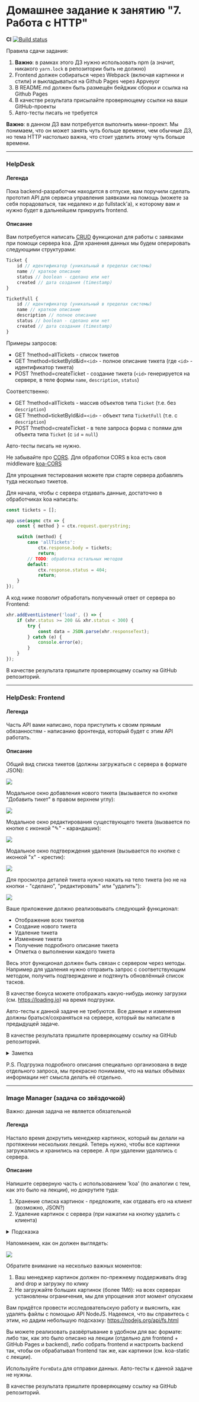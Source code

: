 # Домашнее задание к занятию "7. Работа с HTTP"

**CI** [![Build status](https://ci.appveyor.com/api/projects/status/50j7e3mupr6uxxxs?svg=true)](https://ci.appveyor.com/project/donecvolsk/working-http-frontend)

Правила сдачи задания:

1. **Важно**: в рамках этого ДЗ нужно использовать npm (а значит, никакого `yarn.lock` в репозитории быть не должно)
1. Frontend должен собираться через Webpack (включая картинки и стили) и выкладываться на Github Pages через Appveyor
1. В README.md должен быть размещён бейджик сборки и ссылка на Github Pages
1. В качестве результата присылайте проверяющему ссылки на ваши GitHub-проекты
1. Авто-тесты писать не требуется

**Важно**: в данном ДЗ вам потребуется выполнить мини-проект. Мы понимаем, что он может занять чуть больше времени, чем обычные ДЗ, но тема HTTP настолько важна, что стоит уделить этому чуть больше времени.

---

### HelpDesk

#### Легенда

Пока backend-разработчик находится в отпуске, вам поручили сделать прототип API для сервиса управления заявками на помощь (можете за себя порадоваться, так недалеко и до fullstack'а), к которому вам и нужно будет в дальнейшем прикруить frontend.

#### Описание

Вам потребуется написать [CRUD](https://ru.wikipedia.org/wiki/CRUD) функционал для работы с заявками при помощи сервера koa. Для хранения данных мы будем оперировать следующими структурами:
```javascript
Ticket {
    id // идентификатор (уникальный в пределах системы)
    name // краткое описание
    status // boolean - сделано или нет
    created // дата создания (timestamp)
}

TicketFull {
    id // идентификатор (уникальный в пределах системы)
    name // краткое описание
    description // полное описание
    status // boolean - сделано или нет
    created // дата создания (timestamp)
}
```

Примеры запросов:
* GET    ?method=allTickets           - список тикетов
* GET    ?method=ticketById&id=`<id>` - полное описание тикета (где `<id>` - идентификатор тикета)
* POST   ?method=createTicket         - создание тикета (`<id>` генерируется на сервере, в теле формы `name`, `description`, `status`)

Соответственно:
* GET    ?method=allTickets           - массив объектов типа `Ticket` (т.е. без `description`)
* GET    ?method=ticketById&id=`<id>` - объект типа `TicketFull` (т.е. с `description`)
* POST   ?method=createTicket         - в теле запроса форма с полями для объекта типа `Ticket` (с `id` = `null`)

Авто-тесты писать не нужно.

Не забывайте про [CORS](https://developer.mozilla.org/ru/docs/Web/HTTP/CORS). Для обработки CORS в koa есть своя middleware [koa-CORS](https://github.com/koajs/cors)

Для упрощения тестирования можете при старте сервера добавлять туда несколько тикетов.

Для начала, чтобы с сервера отдавать данные, достаточно в обработчиках koa написать:
```js
const tickets = [];

app.use(async ctx => {
    const { method } = ctx.request.querystring;

    switch (method) {
        case 'allTickets':
            ctx.response.body = tickets;
            return;
        // TODO: обработка остальных методов
        default:
            ctx.response.status = 404;
            return;
    }
});
```

А код ниже позволит обработать полученный ответ от сервера во Frontend:
```js
xhr.addEventListener('load', () => {
    if (xhr.status >= 200 && xhr.status < 300) {
        try {
            const data = JSON.parse(xhr.responseText);
        } catch (e) {
            console.error(e);
        }
    }
});
```

В качестве результата пришлите проверяющему ссылку на GitHub репозиторий.

---

### HelpDesk: Frontend

#### Легенда

Часть API вами написано, пора приступить к своим прямым обязанностям - написанию фронтенда, который будет с этим API работать.

#### Описание

Общий вид списка тикетов (должны загружаться с сервера в формате JSON):

![](./pic/helpdesk.png)

Модальное окно добавления нового тикета (вызывается по кнопке "Добавить тикет" в правом верхнем углу):

![](./pic/helpdesk-2.png)

Модальное окно редактирования существующего тикета (вызвается по кнопке с иконкой "✎" - карандашик):

![](./pic/helpdesk-3.png)

Модальное окно подтверждения удаления (вызывается по кнопке с иконкой "x" - крестик):

![](./pic/helpdesk-4.png)

Для просмотра деталей тикета нужно нажать на тело тикета (но не на кнопки - "сделано", "редактировать" или "удалить"):

![](./pic/helpdesk-5.png)

Ваше приложение должно реализовывать следующий функционал:
* Отображение всех тикетов
* Создание нового тикета
* Удаление тикета
* Изменение тикета
* Получение подробного описание тикета
* Отметка о выполнении каждого тикета

Весь этот функционал должен быть связан с сервером через методы. Например для удаления нужно отправить запрос с соответствующим методом, получить подтверждение и подтянуть обновлённый список тасков.

В качестве бонуса можете отображать какую-нибудь иконку загрузки (см. https://loading.io) на время подгрузки.

Авто-тесты к данной задаче не требуются. Все данные и изменения должны браться/сохраняться на сервере, который вы написали в предыдущей задаче.

В качестве результата пришлите проверяющему ссылку на GitHub репозиторий.

<details>
<summary>Заметка</summary>
    
Для получения данных с сервера вы можете использовать [XMLHttpRequest](https://developer.mozilla.org/ru/docs/Web/API/XMLHttpRequest/Using_XMLHttpRequest) или [fetch API](https://developer.mozilla.org/ru/docs/Web/API/Fetch_API/Using_Fetch). Мы рекомендуем в fetch, но выбор остаётся за вами.
</details>

P.S. Подгрузка подробного описания специально организована в виде отдельного запроса, мы прекрасно понимаем, что на малых объёмах информации нет смысла делать её отдельно.

---

### Image Manager (задача со звёздочкой)

Важно: данная задача не является обязательной

#### Легенда

Настало время докрутить менеджер картинок, который вы делали на протяжении нескольких лекций. Теперь нужно, чтобы все картинки загружались и хранились на сервере. А при удалении удалялись с сервера.

#### Описание

Напишите серверную часть с использованием 'koa' (по аналогии с тем, как это было на лекции), но докрутите туда:
1. Хранение списка картинок - предложите, как отдавать его на клиент (возможно, JSON?)
1. Удаление картинок с сервера (при нажатии на кнопку удалить с клиента)

<details>
<summary>Подсказка</summary>
    
Делайте удаление методом POST: /?method=removeImage&id=`<id>`
</details>

Напоминаем, как он должен выглядеть:

![](./pic/image.png)

Обратите внимание на несколько важных моментов:
1. Ваш менеджер картинок должен по-прежнему поддерживать drag and drop и загрузку по клику
2. Не загружайте больших картинок (более 1Мб): на всех серверах установлены ограничения, мы для упрощения этот момент опускаем

Вам придётся провести исследовательскую работу и выяснить, как удалять файлы с помощью API NodeJS. Надеемся, что вы справитесь с этим, но дадим небольшую подсказку: https://nodejs.org/api/fs.html

Вы можете реализовать развёртывание в удобном для вас формате: либо так, как это было описано на лекции (отдельно для frontend + GitHub Pages и backend), либо собрать frontend и настроить backend так, чтобы он обрабатывал frontend так же, как картинки (см. koa-static с лекции).

Используйте `FormData` для отправки данных. Авто-тесты к данной задаче не нужны.

В качестве результата пришлите проверяющему ссылку на GitHub репозиторий.
